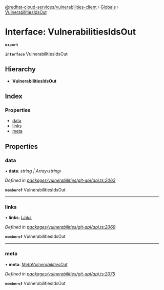 [@redhat-cloud-services/vulnerabilities-client](../README.md) › [Globals](../globals.md) › [VulnerabilitiesIdsOut](vulnerabilitiesidsout.md)

# Interface: VulnerabilitiesIdsOut

**`export`** 

**`interface`** VulnerabilitiesIdsOut

## Hierarchy

* **VulnerabilitiesIdsOut**

## Index

### Properties

* [data](vulnerabilitiesidsout.md#data)
* [links](vulnerabilitiesidsout.md#links)
* [meta](vulnerabilitiesidsout.md#meta)

## Properties

###  data

• **data**: *string | Array‹string›*

*Defined in [packages/vulnerabilities/git-api/api.ts:2063](https://github.com/RedHatInsights/javascript-clients/blob/master/packages/vulnerabilities/git-api/api.ts#L2063)*

**`memberof`** VulnerabilitiesIdsOut

___

###  links

• **links**: *[Links](links.md)*

*Defined in [packages/vulnerabilities/git-api/api.ts:2069](https://github.com/RedHatInsights/javascript-clients/blob/master/packages/vulnerabilities/git-api/api.ts#L2069)*

**`memberof`** VulnerabilitiesIdsOut

___

###  meta

• **meta**: *[MetaVulnerabilitiesOut](metavulnerabilitiesout.md)*

*Defined in [packages/vulnerabilities/git-api/api.ts:2075](https://github.com/RedHatInsights/javascript-clients/blob/master/packages/vulnerabilities/git-api/api.ts#L2075)*

**`memberof`** VulnerabilitiesIdsOut
